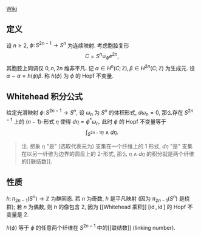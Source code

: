 
[Wiki](https://en.wikipedia.org/wiki/Hopf_invariant)

## 定义

设 $n\geq 2$, $\phi \colon S^{2n-1} \to S^n$ 为连续映射. 考虑胞腔复形
$$
C = S^n \cup_\phi e^{2n},
$$
其胞腔上同调仅 $0,n,2n$ 维非平凡. 记 $\alpha\in H^n(C;\mathbb{Z}), \beta\in H^{2n}(C;\mathbb{Z})$ 为生成元. 设 $\alpha \smile \alpha = h(\phi)\beta$. 称 $h(\phi)$ 为 $\phi$ 的 Hopf 不变量.

## Whitehead 积分公式

给定光滑映射 $\phi\colon S^{2n-1} \to S^n$, 设 $\omega_n$ 为 $S^n$ 的体积形式, $d\omega_n = 0$, 那么存在 $S^{2n-1}$ 上的 $(n-1)$-形式 $\eta$ 使得 $d\eta = \phi^*\omega_n$. 此时 $\phi$ 的 Hopf 不变量等于
$$
\int_{S^{2n-1}} \eta \wedge d \eta.
$$
> 注. 想象 $\eta$ "是" (选取代表元为) 支集在一个纤维上的 $1$ 形式, $d\eta$ "是" 支集在以另一纤维为边界的圆盘上的 $2$-形式, 那么 $\eta \wedge d\eta$ 的积分就是两个纤维的[[联结数]].

## 性质

$h \colon \pi_{2n-1}(S^n) \to \mathbb{Z}$ 为群同态. 若 $n$ 为奇数, $h$ 是平凡映射 (因为 $\pi_{2n-1}(S^n)$ 是挠群); 若 $n$ 为偶数, 则 $h$ 的像包含 $2$, 因为 [[Whitehead 乘积]] $[\operatorname{id},\operatorname{id}]$ 的 Hopf 不变量是 $2$.

$h(\phi)$ 等于 $\phi$ 的任意两个纤维在 $S^{2n-1}$ 中的[[联结数]] (linking number).